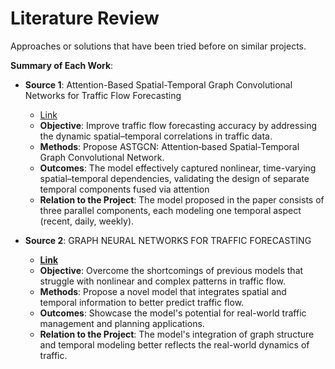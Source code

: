 # Literature Review

Approaches or solutions that have been tried before on similar projects.

**Summary of Each Work**:

- **Source 1**: Attention-Based Spatial-Temporal Graph Convolutional Networks for Traffic Flow Forecasting

  - [Link](AGCNT.pdf) 
  - **Objective**: Improve traffic flow forecasting accuracy by addressing the dynamic spatial–temporal correlations in traffic data.
  - **Methods**: Propose ASTGCN: Attention‑based Spatial‑Temporal Graph Convolutional Network.
  - **Outcomes**: The model effectively captured nonlinear, time-varying spatial–temporal dependencies, validating the design of separate temporal components fused via attention
  - **Relation to the Project**: The model proposed in the paper consists of three parallel components, each modeling one temporal aspect (recent, daily, weekly). 

- **Source 2**: GRAPH NEURAL NETWORKS FOR TRAFFIC FORECASTING

  - **[Link](GNTF.pdf)**
  - **Objective**: Overcome the shortcomings of previous models that struggle with nonlinear and complex patterns in traffic flow.
  - **Methods**: Propose a novel model that integrates spatial and temporal information to better predict traffic flow.
  - **Outcomes**: Showcase the model's potential for real-world traffic management and planning applications.
  - **Relation to the Project**: The model's integration of graph structure and temporal modeling better reflects the real-world dynamics of traffic.





